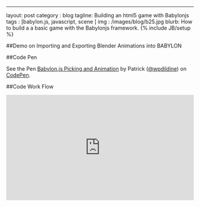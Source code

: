 ---
layout: post
category : blog
tagline: Building an html5 game with Babylonjs
tags : [babylon.js, javascript, scene ]
img : /images/blog/b25.jpg
blurb:  How to build a a basic game with the Babylonjs framework.
{% include JB/setup %}

##Demo on Importing and Exporting Blender Animations into BABYLON

##Code Pen
<p data-height="468" data-theme-id="0" data-slug-hash="eNLGqa" data-default-tab="result" data-user="wpdildine" class='codepen'>See the Pen <a href='http://codepen.io/wpdildine/pen/eNLGqa/'>Babylon.js Picking and Animation</a> by Patrick (<a href='http://codepen.io/wpdildine'>@wpdildine</a>) on <a href='http://codepen.io'>CodePen</a>.</p>
<script async src="//assets.codepen.io/assets/embed/ei.js"></script>

##Code Work Flow

<style>.embed-container { position: relative; padding-bottom: 56.25%; height: 0; overflow: hidden; max-width: 100%; } .embed-container iframe, .embed-container object, .embed-container embed { position: absolute; top: 0; left: 0; width: 100%; height: 100%; }</style><div class='embed-container'><iframe src='http://www.youtube.com/embed/w1DGBCbXHHo' frameborder='0' allowfullscreen></iframe></div>